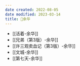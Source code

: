 ```yaml
---
date created: 2022-08-05
date modified: 2023-03-14
title: 🧑余华
---
```


- [[活着-余华]]
- [[兄弟（第3版）-余华]]
- [[许三观卖血记（第3版）-余华]]
- [[文城-余华]]
- [[第七天-余华]]
